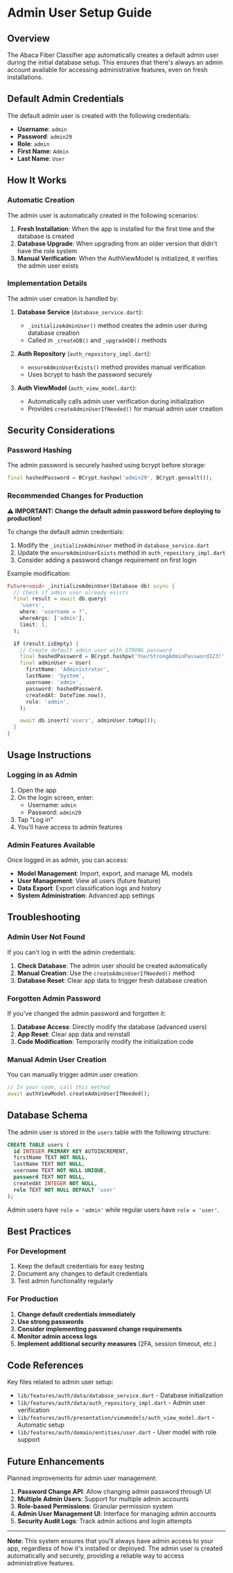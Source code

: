 # Admin User Setup Guide

## Overview

The Abaca Fiber Classifier app automatically creates a default admin user during the initial database setup. This ensures that there's always an admin account available for accessing administrative features, even on fresh installations.

## Default Admin Credentials

The default admin user is created with the following credentials:

- **Username**: `admin`
- **Password**: `admin29`
- **Role**: `admin`
- **First Name**: `Admin`
- **Last Name**: `User`

## How It Works

### Automatic Creation

The admin user is automatically created in the following scenarios:

1. **Fresh Installation**: When the app is installed for the first time and the database is created
2. **Database Upgrade**: When upgrading from an older version that didn't have the role system
3. **Manual Verification**: When the AuthViewModel is initialized, it verifies the admin user exists

### Implementation Details

The admin user creation is handled by:

1. **Database Service** (`database_service.dart`):
   - `_initializeAdminUser()` method creates the admin user during database creation
   - Called in `_createDB()` and `_upgradeDB()` methods

2. **Auth Repository** (`auth_repository_impl.dart`):
   - `ensureAdminUserExists()` method provides manual verification
   - Uses bcrypt to hash the password securely

3. **Auth ViewModel** (`auth_view_model.dart`):
   - Automatically calls admin user verification during initialization
   - Provides `createAdminUserIfNeeded()` for manual admin user creation

## Security Considerations

### Password Hashing

The admin password is securely hashed using bcrypt before storage:

```dart
final hashedPassword = BCrypt.hashpw('admin29', BCrypt.gensalt());
```

### Recommended Changes for Production

**⚠️ IMPORTANT: Change the default admin password before deploying to production!**

To change the default admin credentials:

1. Modify the `_initializeAdminUser` method in `database_service.dart`
2. Update the `ensureAdminUserExists` method in `auth_repository_impl.dart`
3. Consider adding a password change requirement on first login

Example modification:

```dart
Future<void> _initializeAdminUser(Database db) async {
  // Check if admin user already exists
  final result = await db.query(
    'users',
    where: 'username = ?',
    whereArgs: ['admin'],
    limit: 1,
  );

  if (result.isEmpty) {
    // Create default admin user with STRONG password
    final hashedPassword = BCrypt.hashpw('YourStrongAdminPassword123!', BCrypt.gensalt());
    final adminUser = User(
      firstName: 'Administrator',
      lastName: 'System',
      username: 'admin',
      password: hashedPassword,
      createdAt: DateTime.now(),
      role: 'admin',
    );

    await db.insert('users', adminUser.toMap());
  }
}
```

## Usage Instructions

### Logging in as Admin

1. Open the app
2. On the login screen, enter:
   - Username: `admin`
   - Password: `admin29`
3. Tap "Log in"
4. You'll have access to admin features

### Admin Features Available

Once logged in as admin, you can access:

- **Model Management**: Import, export, and manage ML models
- **User Management**: View all users (future feature)
- **Data Export**: Export classification logs and history
- **System Administration**: Advanced app settings

## Troubleshooting

### Admin User Not Found

If you can't log in with the admin credentials:

1. **Check Database**: The admin user should be created automatically
2. **Manual Creation**: Use the `createAdminUserIfNeeded()` method
3. **Database Reset**: Clear app data to trigger fresh database creation

### Forgotten Admin Password

If you've changed the admin password and forgotten it:

1. **Database Access**: Directly modify the database (advanced users)
2. **App Reset**: Clear app data and reinstall
3. **Code Modification**: Temporarily modify the initialization code

### Manual Admin User Creation

You can manually trigger admin user creation:

```dart
// In your code, call this method
await authViewModel.createAdminUserIfNeeded();
```

## Database Schema

The admin user is stored in the `users` table with the following structure:

```sql
CREATE TABLE users (
  id INTEGER PRIMARY KEY AUTOINCREMENT,
  firstName TEXT NOT NULL,
  lastName TEXT NOT NULL,
  username TEXT NOT NULL UNIQUE,
  password TEXT NOT NULL,
  createdAt INTEGER NOT NULL,
  role TEXT NOT NULL DEFAULT 'user'
);
```

Admin users have `role = 'admin'` while regular users have `role = 'user'`.

## Best Practices

### For Development

1. Keep the default credentials for easy testing
2. Document any changes to default credentials
3. Test admin functionality regularly

### For Production

1. **Change default credentials immediately**
2. **Use strong passwords**
3. **Consider implementing password change requirements**
4. **Monitor admin access logs**
5. **Implement additional security measures** (2FA, session timeout, etc.)

## Code References

Key files related to admin user setup:

- `lib/features/auth/data/database_service.dart` - Database initialization
- `lib/features/auth/data/auth_repository_impl.dart` - Admin user verification
- `lib/features/auth/presentation/viewmodels/auth_view_model.dart` - Automatic setup
- `lib/features/auth/domain/entities/user.dart` - User model with role support

## Future Enhancements

Planned improvements for admin user management:

1. **Password Change API**: Allow changing admin password through UI
2. **Multiple Admin Users**: Support for multiple admin accounts
3. **Role-based Permissions**: Granular permission system
4. **Admin User Management UI**: Interface for managing admin accounts
5. **Security Audit Logs**: Track admin actions and login attempts

---

**Note**: This system ensures that you'll always have admin access to your app, regardless of how it's installed or deployed. The admin user is created automatically and securely, providing a reliable way to access administrative features.
